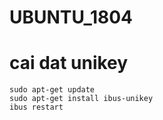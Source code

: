 # UBUNTU_1804
# cai dat unikey
```
sudo apt-get update
sudo apt-get install ibus-unikey	
ibus restart
```

###

